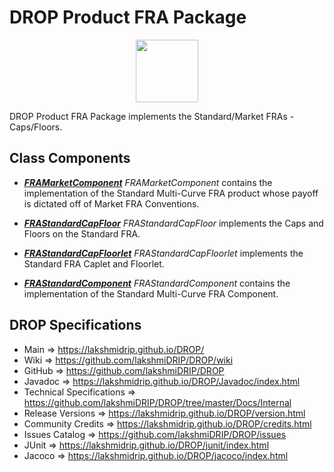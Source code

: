 # DROP Product FRA Package

<p align="center"><img src="https://github.com/lakshmiDRIP/DROP/blob/master/DRIP_Logo.gif?raw=true" width="100"></p>

DROP Product FRA Package implements the Standard/Market FRAs - Caps/Floors.


## Class Components

 * [***FRAMarketComponent***](https://github.com/lakshmiDRIP/DROP/tree/master/src/main/java/org/drip/product/fra/FRAMarketComponent.java)
 <i>FRAMarketComponent</i> contains the implementation of the Standard Multi-Curve FRA product whose payoff
 is dictated off of Market FRA Conventions.

 * [***FRAStandardCapFloor***](https://github.com/lakshmiDRIP/DROP/tree/master/src/main/java/org/drip/product/fra/FRAStandardCapFloor.java)
 <i>FRAStandardCapFloor</i> implements the Caps and Floors on the Standard FRA.

 * [***FRAStandardCapFloorlet***](https://github.com/lakshmiDRIP/DROP/tree/master/src/main/java/org/drip/product/fra/FRAStandardCapFloorlet.java)
 <i>FRAStandardCapFloorlet</i> implements the Standard FRA Caplet and Floorlet.

 * [***FRAStandardComponent***](https://github.com/lakshmiDRIP/DROP/tree/master/src/main/java/org/drip/product/fra/FRAStandardComponent.java)
 <i>FRAStandardComponent</i> contains the implementation of the Standard Multi-Curve FRA Component.


## DROP Specifications

 * Main                     => https://lakshmidrip.github.io/DROP/
 * Wiki                     => https://github.com/lakshmiDRIP/DROP/wiki
 * GitHub                   => https://github.com/lakshmiDRIP/DROP
 * Javadoc                  => https://lakshmidrip.github.io/DROP/Javadoc/index.html
 * Technical Specifications => https://github.com/lakshmiDRIP/DROP/tree/master/Docs/Internal
 * Release Versions         => https://lakshmidrip.github.io/DROP/version.html
 * Community Credits        => https://lakshmidrip.github.io/DROP/credits.html
 * Issues Catalog           => https://github.com/lakshmiDRIP/DROP/issues
 * JUnit                    => https://lakshmidrip.github.io/DROP/junit/index.html
 * Jacoco                   => https://lakshmidrip.github.io/DROP/jacoco/index.html

